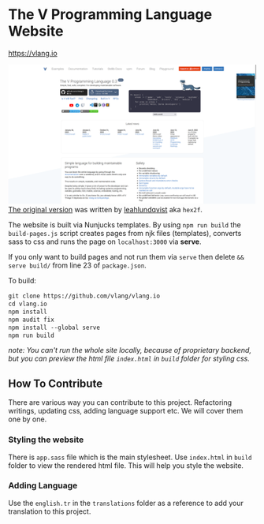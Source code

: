 # The V Programming Language Website

https://vlang.io

![Example](example.png)\
[The original version](https://github.com/hex2f/vlang.io) was written by [leahlundqvist](https://github.com/hex2f) aka ``hex2f``.

The website is built via Nunjucks templates. By using ``npm run build`` the ``build-pages.js`` script creates pages from njk files (templates), converts sass to css and runs the page on ``localhost:3000`` via **serve**.

If you only want to build pages and not run them via ``serve`` then delete ``&& serve build/`` from line 23 of ``package.json``.

To build:
```
git clone https://github.com/vlang/vlang.io
cd vlang.io
npm install
npm audit fix
npm install --global serve
npm run build
```

*note: You can't run the whole site locally, because of proprietary backend, but you can preview the html file `index.html` in ``build`` folder for styling css.*

## How To Contribute

There are various way you can contribute to this project. Refactoring writings, updating css, adding language support etc. We will cover them one by one.

### Styling the website

There is `app.sass` file which is the main stylesheet. Use `index.html` in ``build`` folder to view the rendered html file. This will help you style the website.

### Adding Language

Use the `english.tr` in the ``translations`` folder as a reference to add your translation to this project.
